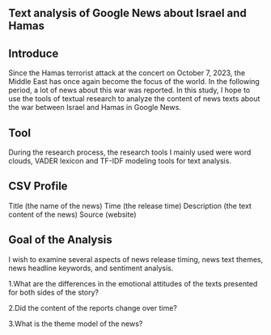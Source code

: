 ## Text analysis of Google News about Israel and Hamas

## Introduce
Since the Hamas terrorist attack at the concert on October 7, 2023, the Middle East has once again become the focus of the world. In the following period, a lot of news about this war was reported.
In this study, I hope to use the tools of textual research to analyze the content of news texts about the war between Israel and Hamas in Google News.

## Tool
During the research process, the research tools I mainly used were word clouds, VADER lexicon and TF-IDF modeling tools for text analysis.

## CSV Profile
Title (the name of the news)
Time (the release time)
Description (the text content of the news)
Source (website)

## Goal of the Analysis
I wish to examine several aspects of news release timing, news text themes, news headline keywords, and sentiment analysis.

1.What are the differences in the emotional attitudes of the texts presented for both sides of the story?

2.Did the content of the reports change over time?

3.What is the theme model of the news?
